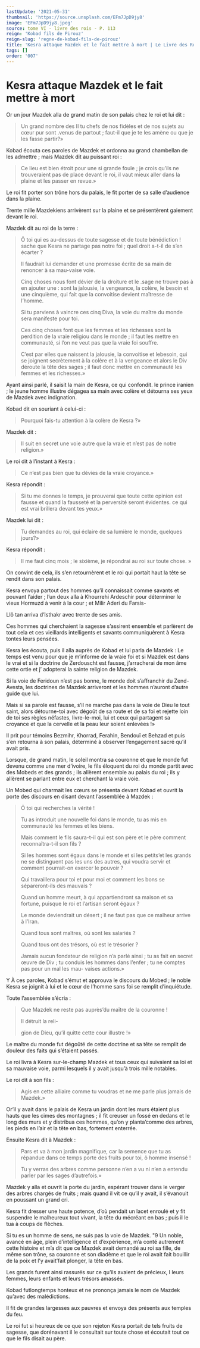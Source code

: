 ```yaml
---
lastUpdate: '2021-05-31'
thumbnail: 'https://source.unsplash.com/EFm7JpD9jy8'
image: 'EFm7JpD9jy8.jpeg'
source: tome VI - livre des rois - P. 113
reign: 'Kobad fils de Pirouz'
reign-slug: 'regne-de-kobad-fils-de-pirouz'
title: 'Kesra attaque Mazdek et le fait mettre à mort | Le Livre des Rois | Shâhnâmeh'
tags: []
order: '007'
---
```


# Kesra attaque Mazdek et le fait mettre à mort

Or un jour Mazdek alla de grand matin de son palais chez le roi et lui dit :

> Un grand nombre des Il tu
chefs de nos fidèles et de nos sujets au cœur pur sont .venus de partout ; faut-il que je te les amène ou que je les fasse partir?»

Kobad écouta ces paroles de Mazdek et ordonna au grand chambellan de les admettre ; mais Mazdek dit au puissant roi :

> Ce lieu est bien étroit pour une si grande foule ; je crois qu’ils ne trouveraient pas de place devant le roi, il vaut mieux aller dans la plaine et les passer en revue.»

Le roi fit porter son trône hors du palais, le fit porter de sa salle d’audience dans la plaine.

Trente mille Mazdekiens arrivèrent sur la plaine et se présentèrent gaiement devant le roi.

Mazdek dit au roi de la terre :

> Ô toi qui es au-dessus de toute sagesse et de toute bénédiction !
sache que Kesra ne partage pas notre foi ; quel droit a-t-il de s’en écarter ?
>
> Il faudrait lui demander et une promesse écrite de sa main de renoncer à sa mau-vaise voie.
>
> Cinq choses nous font dévier de la droiture et le .sage ne trouve pas à en ajouter une : sont la jalousie, la vengeance, la colère, le besoin et une cinquième, qui fait que la convoitise devient maîtresse de l’homme.
>
> Si tu parviens à vaincre ces cinq Diva, la voie du maître du monde sera manifeste pour toi.
>
> Ces cinq choses font que les femmes et les richesses sont la perdition de la vraie religiou dans le monde ; il faut les mettre en communauté, si l’on ne veut pas que la vraie foi souffre.
>
> C’est par elles que naissent la jalousie, la convoitise et lebesoin, qui se joignent secrètement à la colère et à la vengeance et alors le Div déroute la tête des sages ; il faut donc mettre en communauté les femmes et les richesses.»

Ayant ainsi parlé, il saisit la main de Kesra, ce qui confondit. le prince iranien ; le jeune homme illustre dégagea sa main avec colère et détourna ses yeux de Mazdek avec indignation.

Kobad dit en souriant à celui-ci :

> Pourquoi fais-tu attention à la colère de Kesra ?»

Mazdek dit :

> Il suit en secret une voie autre que la vraie et n’est pas de notre religion.»

Le roi dit à l’instant à Kesra :

> Ce n’est pas bien que tu dévies de la vraie croyance.»

Kesra répondit :

> Si tu me donnes le temps, je prouverai que toute cette opinion est fausse et quand la fausseté et la perversité seront évidentes. ce qui est vrai brillera devant tes yeux.»

Mazdek lui dit :

> Tu demandes au roi, qui éclaire de sa lumière le monde, quelques jours?»

Kesra répondit :

> Il me faut cinq mois ; le sixième, je répondrai au roi sur toute chose. »

On convint de cela, ils s’en retournèrent et le roi qui portait haut la tête se rendit dans son palais.

Kesra envoya partout des hommes qu’il connaissait comme savants et pouvant l’aider ; l’un deux alla à Khourrehi Ardeschir pour déterminer le vieux Hormuzd à venir à la cour ; et Milir Aderi du Farsis-

Llô
tan arriva d’Isthakr avec trente de ses amis.

Ces hommes qui cherchaient la sagesse s’assirent ensemble et parlèrent de tout cela et ces vieillards intelligents et savants communiquèrent à Kesra tontes leurs pensées.

Kesra les écouta, puis il alla auprès de Kobad et lui parla de Mazdek : Le temps est venu pour que je m’informe de la vraie foi et si Mazdek est dans le vrai et si la doctrine de Zerdouscht est fausse, j’arracherai de mon âme cette ortie et j’ adopterai la sainte religion de Mazdek.

Si la voie de Feridoun n’est pas bonne, le monde doit s’affranchir du Zend-Avesta, les doctrines de Mazdek arriveront et les hommes n’auront d’autre guide que lui.

Mais si sa parole est fausse, s’il ne marche pas dans la voie de Dieu le tout saint, alors détourne-toi avec dégoût de sa route et de sa foi et rejette loin de toi ses règles néfastes, livre-le-moi, lui et ceux qui partagent sa croyance et que la cervelle et la peau leur soient enlevées !»

Il prit pour témoins Bezmihr, Khorrad, Ferahin, Bendouï et Behzad et puis s’en retourna à son palais, déterminé à observer l’engagement sacré qu’il avait pris.

Lorsque, de grand matin, le soleil montra sa couronne et que le monde fut devenu comme une mer d’ivoire, le fils éloquent du roi du monde partit avec des Mobeds et des grands ; ils allèrent ensemble au palais du roi ; ils y allèrent se parlant entre eux et cherchant la vraie voie.

Un Mobed qui charmait les cœurs se présenta devant Kobad et ouvrit la porte des discours en disant devant l’assemblée à Mazdek :

> Ô toi qui recherches la vérité !
>
> Tu as introduit une nouvelle foi dans le monde, tu as mis en communauté les femmes et les biens.
>
> Mais comment le fils saura-t-il qui est son père et le père comment reconnaîtra-t-il son fils ?
>
> Si les hommes sont égaux dans le monde et si les petits’et les grands ne se distinguent pas les uns des autres, qui voudra servir et comment pourrait-on exercer le pouvoir ?
>
> Qui travaillera pour toi et pour moi et comment les bons se sépareront-ils des mauvais ?
>
> Quand un homme meurt, à qui appartiendront sa maison et sa fortune, puisque le roi et l’artisan seront égaux ?
>
> Le monde deviendrait un désert ; il ne faut pas que ce malheur arrive à l’Iran.
>
> Quand tous sont maîtres, où sont les salariés ?
>
> Quand tous ont des trésors, où est le trésorier ?
>
> Jamais aucun fondateur de religion n’a parlé ainsi ; tu as fait en secret œuvre de Div ; tu conduis les hommes dans l’enfer ; tu ne comptes pas pour un mal les mau-
vaises actions.»

Y À ces paroles, Kobad s’émut et approuva le discours du Mobed ; le noble Kesra se joignit à lui et le cœur de l’homme sans foi se remplit d’inquiétude.

Toute l’assemblée s’écria :

> Que Mazdek ne reste pas auprès’du maître de la couronne !
>
> Il détruit la reli-
>
> gion de Dieu, qu’il quitte cette cour illustre !»

Le maître du monde fut dégoûté de cette doctrine et sa tête se remplit de douleur des faits qui s’étaient passés.

Le roi livra à Kesra sur-le-champ Mazdek et tous ceux qui suivaient sa loi et sa mauvaise voie, parmi lesquels il y avait jusqu’à trois mille notables.

Le roi dit à son fils :

> Agis en cette alliaire comme tu voudras et ne me parle plus jamais de Mazdek.»

Or’il y avait dans le palais de Kesra un jardin dont les murs étaient plus hauts que les cimes des montagnes ; il fit creuser un fossé en dedans et le long des murs et y distribua ces hommes, qu’on y planta’comme des arbres, les pieds en l’air et la tête en bas, fortement enterrée.

Ensuite Kesra dit à Mazdek :

> Pars et va à mon jardin magnifique, car la semence que tu as répandue dans ce temps porte des fruits pour toi, ô homme insensé !
>
> Tu y verras des arbres comme personne n’en a vu ni n’en a entendu parler par les sages d’autrefois.»

Mazdek y alla et ouvrit la porte du jardin, espérant trouver dans le verger des arbres chargés de fruits ; mais quand il vit ce qu’il y avait, il s’évanouit en poussant un grand cri.

Kesra fit dresser une haute potence, d’où pendait un lacet enroulé et y fit suspendre le malheureux tout vivant, la tête du mécréant en bas ; puis il le tua à coups de flèches.

Si tu es un homme de sens, ne suis pas la voie de Mazdek. "9 Un noble, avancé en âge, plein d’intelligence et d’expérience, m’a conté autrement cette histoire et m’a dit que ce Mazdek avait demandé au roi sa fille, de même son trône, sa couronne et son diadème et que le roi avait fait bouillir de la poix et l’y avait’fait plonger, la tête en bas.

Les grands furent ainsi rassurés sur ce qu’ils avaient de précieux, I leurs femmes, leurs enfants et leurs trésors amassés.

Kobad futlongtemps honteux et ne prononça jamais le nom de Mazdek qu’avec des malédictions.

Il fit de grandes largesses aux pauvres et envoya des présents aux temples du feu.

Le roi fut si heureux de ce que son rejeton Kesra portait de tels fruits de sagesse, que dorénavant il le consultait sur toute chose et écoutait tout ce que le fils disait au père.
